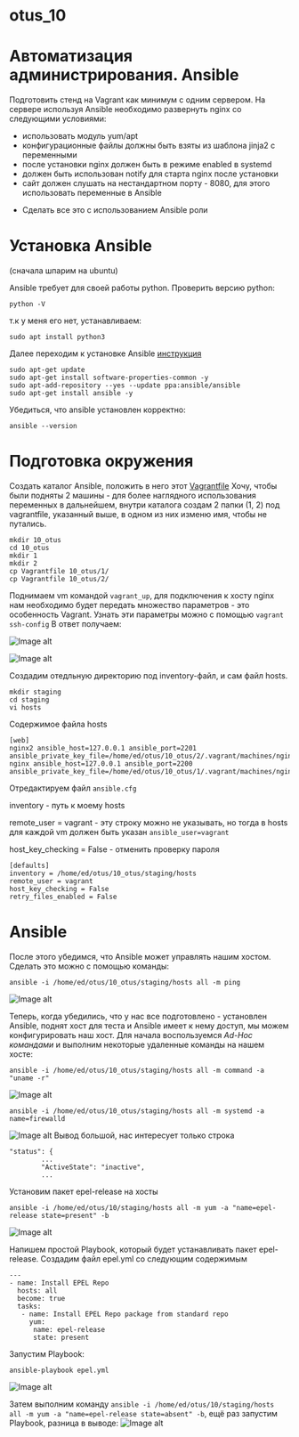 # otus_10
# Автоматизация администрирования. Ansible

Подготовить стенд на Vagrant как минимум с одним сервером. На сервере используя Ansible необходимо развернуть nginx со следующими условиями:
- использовать модуль yum/apt
- конфигурационные файлы должны быть взяты из шаблона jinja2 с переменными
- после установки nginx должен быть в режиме enabled в systemd
- должен быть использован notify для старта nginx после установки
- сайт должен слушать на нестандартном порту - 8080, для этого использовать переменные в Ansible
* Сделать все это с использованием Ansible роли

# Установка Ansible
(сначала шпарим на ubuntu)

Ansible требует для своей работы python. Проверить версию python:
```
python -V
```
т.к у меня его нет, устанавливаем:
```
sudo apt install python3
```
Далее переходим к установке Ansible [инструкция](https://docs.ansible.com/ansible/2.7/installation_guide/intro_installation.html#basics-what-will-be-installed)
```
sudo apt-get update
sudo apt-get install software-properties-common -y
sudo apt-add-repository --yes --update ppa:ansible/ansible
sudo apt-get install ansible -y
```
Убедиться, что ansible установлен корректно:
```
ansible --version
```
# Подготовка окружения
Создать каталог Ansible, положить в него этот [Vagrantfile](https://gist.github.com/lalbrekht/f811ce9a921570b1d95e07a7dbebeb1e)
Хочу, чтобы были подняты 2 машины - для более наглядного использования переменных в дальнейшем, внутри каталога создам 2 папки (1, 2) под vagrantfile, указанный выше, в одном из них изменю имя, чтобы не путались.
```
mkdir 10_otus
cd 10_otus
mkdir 1
mkdir 2
cp Vagrantfile 10_otus/1/
cp Vagrantfile 10_otus/2/
```
Поднимаем vm командой ```vagrant_up```, для подключения к хосту nginx нам необходимо будет передать множество параметров - это особенность Vagrant. Узнать эти параметры можно с помощью ```vagrant ssh-config```
В ответ получаем:

![Image alt](https://github.com/Edo1993/otus_10/raw/master/101.png)

![Image alt](https://github.com/Edo1993/otus_10/raw/master/102.png)

Создадим отедльную директорию под inventory-файл, и сам файл hosts.
```
mkdir staging
cd staging
vi hosts
```
Содержимое файла hosts
```
[web]
nginx2 ansible_host=127.0.0.1 ansible_port=2201 ansible_private_key_file=/home/ed/otus/10_otus/2/.vagrant/machines/nginx2/virtualbox/private_key
nginx ansible_host=127.0.0.1 ansible_port=2200 ansible_private_key_file=/home/ed/otus/10_otus/1/.vagrant/machines/nginx/virtualbox/private_key
```
Отредактируем файл ```ansible.cfg```

inventory - путь к моему hosts

remote_user = vagrant - эту строку можно не указывать, но тогда в hosts для каждой vm должен быть указан ```ansible_user=vagrant```

host_key_checking = False - отменить проверку пароля
```
[defaults]
inventory = /home/ed/otus/10_otus/staging/hosts
remote_user = vagrant
host_key_checking = False
retry_files_enabled = False
```
# Ansible

После этого убедимся, что Ansible может управлять нашим хостом. Сделать это
можно с помощью команды:
```
ansible -i /home/ed/otus/10_otus/staging/hosts all -m ping
```
![Image alt](https://github.com/Edo1993/otus_10/raw/master/103.png)

Теперь, когда убедились, что у нас все подготовлено - установлен Ansible, поднят хост для теста и Ansible имеет к нему доступ, мы можем конфигурировать наш хост. Для начала воспользуемся *Ad-Hoc командами* и выполним некоторые удаленные команды на нашем хосте:
```
ansible -i /home/ed/otus/10_otus/staging/hosts all -m command -a "uname -r"
```
![Image alt](https://github.com/Edo1993/otus_10/raw/master/104.png)
```
ansible -i /home/ed/otus/10_otus/staging/hosts all -m systemd -a name=firewalld
```
![Image alt](https://github.com/Edo1993/otus_10/raw/master/105.png)
Вывод большой, нас интересует только строка
```
"status": {
        ...
        "ActiveState": "inactive", 
        ...
```
Установим пакет epel-release на хосты
```
ansible -i /home/ed/otus/10/staging/hosts all -m yum -a "name=epel-release state=present" -b
```
![Image alt](https://github.com/Edo1993/otus_10/raw/master/106.png)

Напишем простой Playbook, который будет устанавливать пакет epel-release. Создадим файл epel.yml со следующим содержимым
```
---
- name: Install EPEL Repo
  hosts: all
  become: true
  tasks:
   - name: Install EPEL Repo package from standard repo
     yum:
      name: epel-release
      state: present
```
Запустим Playbook:
```
ansible-playbook epel.yml
```
![Image alt](https://github.com/Edo1993/otus_10/raw/master/107.png)

Затем выполним команду ```ansible -i /home/ed/otus/10/staging/hosts all -m yum -a "name=epel-release state=absent" -b```, ещё раз запустим Playbook, разница в выводе:
![Image alt](https://github.com/Edo1993/otus_10/raw/master/108.png)
